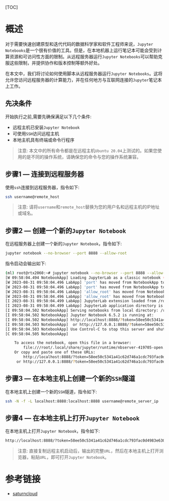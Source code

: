 [TOC]
# 概述

对于需要快速创建原型和迭代代码的数据科学家和软件工程师来说，`Jupyter Notebooks`是一个很有价值的工具。但是，在本地机器上运行笔记本可能会受到计算资源和可访问性方面的限制。从远程服务器运行`Jupyter Notebooks`可以帮助克服这些限制，并提供协作和版本控制等额外好处。

在本文中，我们将讨论如何使用脚本从远程服务器运行`Jupyter Notebooks`。这将允许您访问远程服务器的计算能力，并在任何地方与互联网连接的`Jupyter`笔记本上工作。

## 先决条件

开始执行之前,需要先确保满足以下几个条件:

- 远程主机已安装`Jupyter Notebook`
- 可使用`SSH`访问远程主机
- 本地主机具有终端或命令行程序

> 注意: 本文中的所有命令都是在远程主机`Ubuntu 20.04`上测试的。如果您使用的是不同的操作系统，请确保您的命令与您的操作系统兼容。

## 步骤1 — 连接到远程服务器

使用`ssh`连接到远程服务器，指令如下:

```bash
ssh username@remote_host
```

> 注意: 请将`username`和`remote_host`替换为您的用户名和远程主机的IP地址或域名。

## 步骤2 — 创建一个新的`Jupyter Notebook`

在远程服务器上创建一个新的`Jupyter Notebook`，指令如下:

```bash
jupyter notebook --no-browser --port 8888 --allow-root
```
指令启动会输出如下:

```bash
(ml) root@rtx2060:~# jupyter notebook --no-browser --port 8888 --allow-root
[W 09:58:04.494 NotebookApp] Loading JupyterLab as a classic notebook (v6) extension.
[W 2023-08-31 09:58:04.496 LabApp] 'port' has moved from NotebookApp to ServerApp. This config will be passed to ServerApp. Be sure to update your config before our next release.
[W 2023-08-31 09:58:04.496 LabApp] 'port' has moved from NotebookApp to ServerApp. This config will be passed to ServerApp. Be sure to update your config before our next release.
[W 2023-08-31 09:58:04.496 LabApp] 'allow_root' has moved from NotebookApp to ServerApp. This config will be passed to ServerApp. Be sure to update your config before our next release.
[W 2023-08-31 09:58:04.496 LabApp] 'allow_root' has moved from NotebookApp to ServerApp. This config will be passed to ServerApp. Be sure to update your config before our next release.
[I 2023-08-31 09:58:04.499 LabApp] JupyterLab extension loaded from /root/miniconda3/envs/ml/lib/python3.9/site-packages/jupyterlab
[I 2023-08-31 09:58:04.499 LabApp] JupyterLab application directory is /root/miniconda3/envs/ml/share/jupyter/lab
[I 09:58:04.502 NotebookApp] Serving notebooks from local directory: /root
[I 09:58:04.502 NotebookApp] Jupyter Notebook 6.5.2 is running at:
[I 09:58:04.502 NotebookApp] http://localhost:8888/?token=58ee50c5341a41c62d746a1cdc793fac0d4983e6308becac
[I 09:58:04.503 NotebookApp]  or http://127.0.0.1:8888/?token=58ee50c5341a41c62d746a1cdc793fac0d4983e6308becac
[I 09:58:04.503 NotebookApp] Use Control-C to stop this server and shut down all kernels (twice to skip confirmation).
[C 09:58:04.505 NotebookApp]

    To access the notebook, open this file in a browser:
        file:///root/.local/share/jupyter/runtime/nbserver-419705-open.html
    Or copy and paste one of these URLs:
        http://localhost:8888/?token=58ee50c5341a41c62d746a1cdc793fac0d4983e6308becac
     or http://127.0.0.1:8888/?token=58ee50c5341a41c62d746a1cdc793fac0d4983e6308becac

```

## 步骤3 — 在本地主机上创建一个新的`SSH`隧道

在本地主机上创建一个新的`SSH`隧道，指令如下:

```bash
ssh -N -f -L localhost:8888:localhost:8888 username@remote_server_ip
```

## 步骤4 — 在本地主机上打开`Jupyter Notebook`

在本地主机上打开`Jupyter Notebook`，指令如下:

```bash
http://localhost:8888/?token=58ee50c5341a41c62d746a1cdc793fac0d4983e6308becac
```
> 注意: 直接复制远程主机启动后，输出的完整`URL`，然后在本地主机上打开浏览器，粘贴`URL`，即可打开`Jupyter Notebook`。

# 参考链接
- [saturncloud](https://saturncloud.io/blog/how-to-run-jupyter-notebooks-from-a-remote-server/)